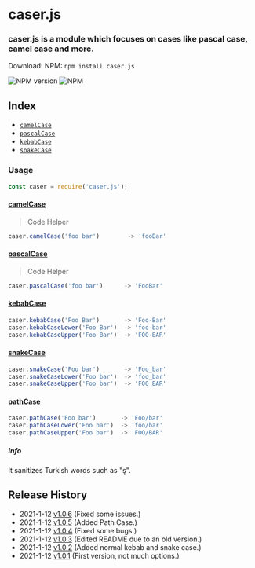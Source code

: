 # caser.js

### caser.js is a module which focuses on cases like pascal case, camel case and more.

Download: 
NPM: `npm install caser.js`

![NPM version](https://img.shields.io/npm/v/caser.js.svg)
![NPM](https://img.shields.io/npm/dm/caser.js.svg)

## Index

- [`camelCase`](#camelcase)
- [`pascalCase`](#pascalcase)
- [`kebabCase`](#kebabcase)
- [`snakeCase`](#snakecase)

### Usage

```javascript
const caser = require('caser.js');
```

#### [camelCase]()

> Code Helper

```javascript
caser.camelCase('foo bar')        -> 'fooBar'
```

#### [pascalCase]()

> Code Helper

```javascript
caser.pascalCase('foo bar')      -> 'FooBar'
```

#### [kebabCase]()

```javascript
caser.kebabCase('Foo Bar')       -> 'Foo-Bar'
caser.kebabCaseLower('Foo Bar')  -> 'foo-bar'
caser.kebabCaseUpper('Foo Bar')  -> 'FOO-BAR'
```

#### [snakeCase]()

```javascript
caser.snakeCase('Foo bar')       -> 'Foo_bar'
caser.snakeCaseLower('Foo bar')  -> 'foo_bar'
caser.snakeCaseUpper('Foo bar')  -> 'FOO_BAR'
```

#### [pathCase]()

```javascript
caser.pathCase('Foo bar')       -> 'Foo/bar'
caser.pathCaseLower('Foo bar')  -> 'foo/bar'
caser.pathCaseUpper('Foo bar')  -> 'FOO/BAR'
```

##### Info

It sanitizes Turkish words such as "ş".

## Release History
* 2021-1-12 [v1.0.6]() (Fixed some issues.)
* 2021-1-12 [v1.0.5]() (Added Path Case.)
* 2021-1-12 [v1.0.4]() (Fixed some bugs.)
* 2021-1-12 [v1.0.3]() (Edited README due to an old version.)
* 2021-1-12 [v1.0.2]() (Added normal kebab and snake case.)
* 2021-1-12 [v1.0.1]() (First version, not much options.)

